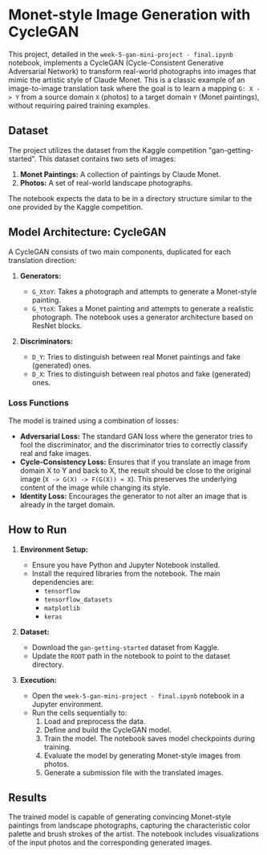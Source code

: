 # Monet-style Image Generation with CycleGAN

This project, detailed in the `week-5-gan-mini-project - final.ipynb` notebook, implements a CycleGAN (Cycle-Consistent Generative Adversarial Network) to transform real-world photographs into images that mimic the artistic style of Claude Monet. This is a classic example of an image-to-image translation task where the goal is to learn a mapping `G: X -> Y` from a source domain `X` (photos) to a target domain `Y` (Monet paintings), without requiring paired training examples.

## Dataset

The project utilizes the dataset from the Kaggle competition "gan-getting-started". This dataset contains two sets of images:

1.  **Monet Paintings:** A collection of paintings by Claude Monet.
2.  **Photos:** A set of real-world landscape photographs.

The notebook expects the data to be in a directory structure similar to the one provided by the Kaggle competition.

## Model Architecture: CycleGAN

A CycleGAN consists of two main components, duplicated for each translation direction:

1.  **Generators:**
    *   `G_XtoY`: Takes a photograph and attempts to generate a Monet-style painting.
    *   `G_YtoX`: Takes a Monet painting and attempts to generate a realistic photograph.
    The notebook uses a generator architecture based on ResNet blocks.

2.  **Discriminators:**
    *   `D_Y`: Tries to distinguish between real Monet paintings and fake (generated) ones.
    *   `D_X`: Tries to distinguish between real photos and fake (generated) ones.

### Loss Functions

The model is trained using a combination of losses:

*   **Adversarial Loss:** The standard GAN loss where the generator tries to fool the discriminator, and the discriminator tries to correctly classify real and fake images.
*   **Cycle-Consistency Loss:** Ensures that if you translate an image from domain X to Y and back to X, the result should be close to the original image (`X -> G(X) -> F(G(X)) ≈ X`). This preserves the underlying content of the image while changing its style.
*   **Identity Loss:** Encourages the generator to not alter an image that is already in the target domain.

## How to Run

1.  **Environment Setup:**
    *   Ensure you have Python and Jupyter Notebook installed.
    *   Install the required libraries from the notebook. The main dependencies are:
        *   `tensorflow`
        *   `tensorflow_datasets`
        *   `matplotlib`
        *   `keras`

2.  **Dataset:**
    *   Download the `gan-getting-started` dataset from Kaggle.
    *   Update the `ROOT` path in the notebook to point to the dataset directory.

3.  **Execution:**
    *   Open the `week-5-gan-mini-project - final.ipynb` notebook in a Jupyter environment.
    *   Run the cells sequentially to:
        1.  Load and preprocess the data.
        2.  Define and build the CycleGAN model.
        3.  Train the model. The notebook saves model checkpoints during training.
        4.  Evaluate the model by generating Monet-style images from photos.
        5.  Generate a submission file with the translated images.

## Results

The trained model is capable of generating convincing Monet-style paintings from landscape photographs, capturing the characteristic color palette and brush strokes of the artist. The notebook includes visualizations of the input photos and the corresponding generated images.
